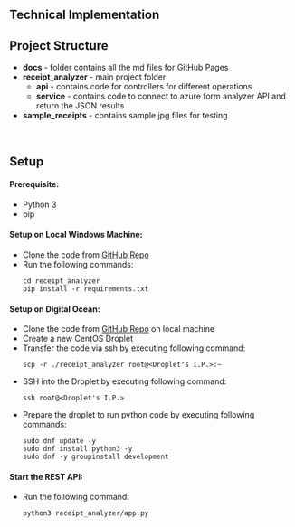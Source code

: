 ## Technical Implementation

## Project Structure

 - **docs** - folder contains all the md files for GitHub Pages
 - **receipt_analyzer** - main project folder
	 - **api** - contains code for controllers for different operations
	 - **service** - contains code to connect to azure form analyzer API and return the JSON results
 - **sample_receipts** - contains sample jpg files for testing


<br/>


## Setup
#### Prerequisite:

 - Python 3
 - pip

#### Setup on Local Windows Machine:

 - Clone the code from [GitHub Repo](https://github.com/pranjal7842/ReceiptAnalyzer)
 - Run the following commands:
	```
	cd receipt_analyzer
	pip install -r requirements.txt
	```

#### Setup on Digital Ocean:

 - Clone the code from [GitHub Repo](https://github.com/pranjal7842/ReceiptAnalyzer) on local machine
 - Create a new CentOS Droplet
 - Transfer the code via ssh by executing following command:
	```
	scp -r ./receipt_analyzer root@<Droplet's I.P.>:~
	```
 - SSH into the Droplet by executing following command:
	```
	ssh root@<Droplet's I.P.>
	```
 - Prepare the droplet to run python code by executing following commands:
	```
	sudo dnf update -y
	sudo dnf install python3 -y
	sudo dnf -y groupinstall development
	```

#### Start the REST API:

 - Run the following command:
	```
	python3 receipt_analyzer/app.py
	```
